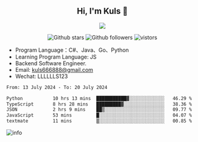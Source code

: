 <h2 align="center"> Hi, I'm Kuls 👋 </h2>
<p align="center">
    <p align="center">
        <img src=" https://avatars.githubusercontent.com/u/42165104?s=460&u=5c7fbf0bce7d4b38a15a44676e6f64b529e47598&v=4"/>
    </p>
    <p align="center">
      <img src="https://img.shields.io/github/stars/hellokuls?style=social" alt="Github stars" />
      <img src="https://img.shields.io/github/followers/hellokuls?style=social" alt="Github followers" />
      <img src="https://visitor-badge.glitch.me/badge?page_id=hellokuls.readme" alt="vistors" />
    </p>
</p>

- Program Language：C#、Java、Go、Python
- Learning Program Language: JS
- Backend Software Engineer.
- Email: kuls666888@gmail.com
- Wechat: LLLLLLS123

<!--START_SECTION:waka-->

```txt
From: 13 July 2024 - To: 20 July 2024

Python           10 hrs 13 mins  ███████████▓░░░░░░░░░░░░░   46.29 %
TypeScript       8 hrs 28 mins   █████████▓░░░░░░░░░░░░░░░   38.36 %
JSON             2 hrs 9 mins    ██▒░░░░░░░░░░░░░░░░░░░░░░   09.77 %
JavaScript       53 mins         █░░░░░░░░░░░░░░░░░░░░░░░░   04.07 %
textmate         11 mins         ▒░░░░░░░░░░░░░░░░░░░░░░░░   00.85 %
```

<!--END_SECTION:waka-->

![info](https://github-readme-stats.vercel.app/api?username=hellokuls&show_icons=true&count_private=true&hide=prs&theme=default_repocard)


